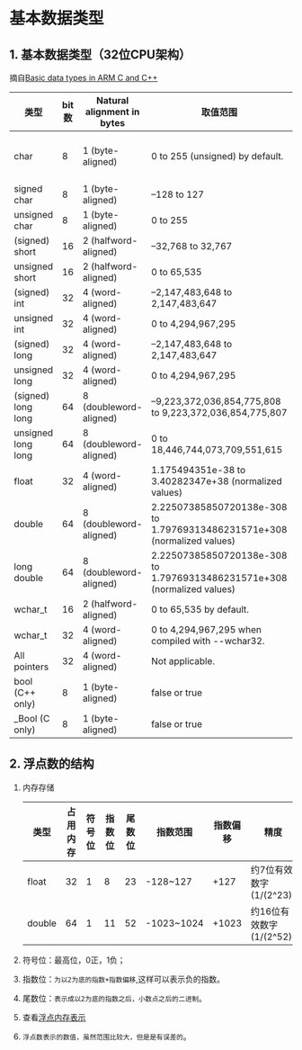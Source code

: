 # 基本数据类型



## 1. 基本数据类型（32位CPU架构）

摘自[Basic data types in ARM C and C++](https://www.keil.com/support/man/docs/armcc/armcc_chr1359125009502.htm)

| 类型               | bit数 | Natural alignment in bytes | 取值范围                                                                 | 备注                                         |
| ------------------ | ----- | -------------------------- | ------------------------------------------------------------------------ | -------------------------------------------- |
| char               | 8     | 1 (byte-aligned)           | 0 to 255 (unsigned) by default.                                          | –128 to 127 (signed)编译选项`--signed_chars` |
| signed char        | 8     | 1 (byte-aligned)           | –128 to 127                                                              |
| unsigned char      | 8     | 1 (byte-aligned)           | 0 to 255                                                                 |
| (signed) short     | 16    | 2 (halfword-aligned)       | –32,768 to 32,767                                                        |
| unsigned short     | 16    | 2 (halfword-aligned)       | 0 to 65,535                                                              |
| (signed) int       | 32    | 4 (word-aligned)           | –2,147,483,648 to 2,147,483,647                                          |
| unsigned int       | 32    | 4 (word-aligned)           | 0 to 4,294,967,295                                                       |
| (signed) long      | 32    | 4 (word-aligned)           | –2,147,483,648 to 2,147,483,647                                          |
| unsigned long      | 32    | 4 (word-aligned)           | 0 to 4,294,967,295                                                       |
| (signed) long long | 64    | 8 (doubleword-aligned)     | –9,223,372,036,854,775,808 to 9,223,372,036,854,775,807                  |
| unsigned long long | 64    | 8 (doubleword-aligned)     | 0 to 18,446,744,073,709,551,615                                          |
| float              | 32    | 4 (word-aligned)           | 1.175494351e-38 to 3.40282347e+38 (normalized values)                    | `如果将int转为float可能会损失精度`           |
| double             | 64    | 8 (doubleword-aligned)     | 2.22507385850720138e-308 to 1.79769313486231571e+308 (normalized values) |
| long double        | 64    | 8 (doubleword-aligned)     | 2.22507385850720138e-308 to 1.79769313486231571e+308 (normalized values) |
| wchar_t            | 16    | 2 (halfword-aligned)       | 0 to 65,535 by default.                                                  |
| wchar_t            | 32    | 4 (word-aligned)           | 0 to 4,294,967,295 when compiled with --wchar32.                         |
| All pointers       | 32    | 4 (word-aligned)           | Not applicable.                                                          |
| bool (C++ only)    | 8     | 1 (byte-aligned)           | false or true                                                            |
| _Bool (C only)     | 8     | 1 (byte-aligned)           | false or true                                                            |

## 2. 浮点数的结构

1. 内存存储

    | 类型   | 占用内存 | 符号位 | 指数位 | 尾数位 | 指数范围   | 指数偏移 | 精度                     |
    | ------ | -------- | ------ | ------ | ------ | ---------- | -------- | ------------------------ |
    | float  | 32       | 1      | 8      | 23     | -128~127   | +127     | 约7位有效数字(1/(2^23))  |
    | double | 64       | 1      | 11     | 52     | -1023~1024 | +1023    | 约16位有效数字(1/(2^52)) |

2. 符号位：最高位，0正，1负；
3. 指数位：`为以2为底的指数+指数偏移`,这样可以表示负的指数。
4. 尾数位：`表示成以2为底的指数之后，小数点之后的二进制`。
5. 查看[浮点内存表示](https://www.h-schmidt.net/FloatConverter/IEEE754.html)
6. `浮点数表示的数值，虽然范围比较大，但是是有误差的`。

